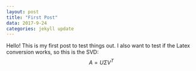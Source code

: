 ```yaml
---
layout: post
title: "First Post"
data: 2017-9-24
categories: jekyll update
---
```

<head>
  <script type="text/javascript"
          src="http://cdn.mathjax.org/mathjax/latest/MathJax.js?config=TeX-AMS-MML_HTMLorMML">
  </script>
</head>

Hello! This is my first post to test things out. I also want to test if the Latex conversion works, so this is the SVD:
$$A=U\Sigma V^T$$
